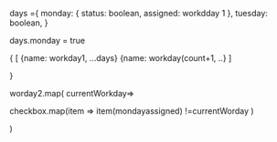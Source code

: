 

days ={
monday: {
status: boolean,
assigned: workdday 1
},
tuesday: boolean,
}



days.monday = true


{
[
{name: workday1, ...days}
{name: workday(count+1, ..}
]


}






worday2.map( currentWorkday=>

checkbox.map(item => 
  item(mondayassigned) !=currentWorday
)

)



